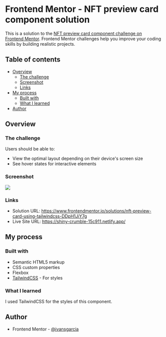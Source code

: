 # Frontend Mentor - NFT preview card component solution

This is a solution to the [NFT preview card component challenge on Frontend Mentor](https://www.frontendmentor.io/challenges/nft-preview-card-component-SbdUL_w0U). Frontend Mentor challenges help you improve your coding skills by building realistic projects. 

## Table of contents

- [Overview](#overview)
  - [The challenge](#the-challenge)
  - [Screenshot](#screenshot)
  - [Links](#links)
- [My process](#my-process)
  - [Built with](#built-with)
  - [What I learned](#what-i-learned)
- [Author](#author)

## Overview

### The challenge

Users should be able to:

- View the optimal layout depending on their device's screen size
- See hover states for interactive elements

### Screenshot

![](./screenshot.jpg)

### Links

- Solution URL: https://www.frontendmentor.io/solutions/nft-preview-card-using-tailwindcss-DDpH1JiY7g
- Live Site URL: https://shiny-crumble-15c911.netlify.app/

## My process

### Built with

- Semantic HTML5 markup
- CSS custom properties
- Flexbox
- [TailwindCSS](https://tailwindcss.com/) - For styles

### What I learned

I used TailwindCSS for the styles of this component.

## Author

- Frontend Mentor - [@ivansgarcia](https://www.frontendmentor.io/profile/ivansgarcia)
